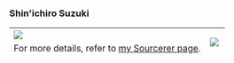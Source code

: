 ### Shin'ichiro Suzuki

<table>
  <thead>
    <tr>
      <th><img align="left" src="https://github-readme-stats.vercel.app/api?username=shin-sforzando&count_private=true&show_icons=true&theme=monokai" /></th>
      <th rowspan="2"><img align="left" src="https://github-readme-stats.vercel.app/api/top-langs/?username=shin-sforzando&count_private=true&show_icons=true&theme=monokai" /></th>
    </tr>
    <tr>
      <td>For more details, refer to <a href="https://sourcerer.io/shin-sforzando" alt="shin-sforzando | Sourcerer">my Sourcerer page</a>.</td>
    </tr>
  </thead>
</table>
